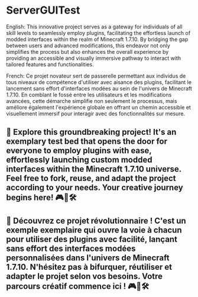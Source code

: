 # ServerGUITest

English: This innovative project serves as a gateway for individuals of all skill levels to seamlessly employ plugins, facilitating the effortless launch of modded interfaces within the realm of Minecraft 1.7.10. By bridging the gap between users and advanced modifications, this endeavor not only simplifies the process but also enhances the overall experience by providing an accessible and visually immersive pathway to interact with tailored features and functionalities.

French: Ce projet novateur sert de passerelle permettant aux individus de tous niveaux de compétence d'utiliser avec aisance des plugins, facilitant le lancement sans effort d'interfaces modées au sein de l'univers de Minecraft 1.7.10. En comblant le fossé entre les utilisateurs et les modifications avancées, cette démarche simplifie non seulement le processus, mais améliore également l'expérience globale en offrant un chemin accessible et visuellement immersif pour interagir avec des fonctionnalités sur mesure.

## 🚀 Explore this groundbreaking project! It's an exemplary test bed that opens the door for everyone to employ plugins with ease, effortlessly launching custom modded interfaces within the Minecraft 1.7.10 universe. Feel free to fork, reuse, and adapt the project according to your needs. Your creative journey begins here! 🎮🔌🛠️

## 🚀 Découvrez ce projet révolutionnaire ! C'est un exemple exemplaire qui ouvre la voie à chacun pour utiliser des plugins avec facilité, lançant sans effort des interfaces modées personnalisées dans l'univers de Minecraft 1.7.10. N'hésitez pas à bifurquer, réutiliser et adapter le projet selon vos besoins. Votre parcours créatif commence ici ! 🎮🔌🛠️

